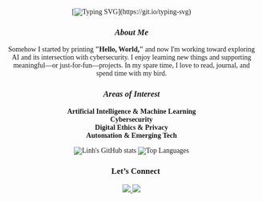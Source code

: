 <div align="center" style="font-family: 'Merriweather', serif;">

[![Typing SVG](https://readme-typing-svg.herokuapp.com?font=Merriweather&size=26&duration=4000&pause=1000&color=7B8C74&center=true&vCenter=true&width=500&lines=Hi+there,+I'm+Linh!)](https://git.io/typing-svg)


### *About Me*
<p align="center" style="max-width:600px;">
Somehow I started by printing <strong>"Hello, World,"</strong> and now I'm working toward exploring AI and its intersection with cybersecurity. I enjoy learning new things and supporting meaningful—or just-for-fun—projects. In my spare time, I love to read, journal, and spend time with my bird.
</p>



### *Areas of Interest*
<p align="center" style="max-width:600px;">
<strong>Artificial Intelligence & Machine Learning</strong><br>
<strong>Cybersecurity</strong><br>
<strong>Digital Ethics & Privacy</strong><br>
<strong>Automation & Emerging Tech</strong>
</p>



![Linh's GitHub stats](https://github-readme-stats.vercel.app/api?username=LinhL1&show_icons=true&theme=graywhite&hide_border=true&title_color=5C715E&icon_color=7B8C74&text_color=3F3F3F&bg_color=FAF9F6)
![Top Languages](https://github-readme-stats.vercel.app/api/top-langs/?username=LinhL1&layout=compact&theme=graywhite&hide_border=true&bg_color=FAF9F6&title_color=5C715E&text_color=3F3F3F&icon_color=7B8C74)



### 💌 Let’s Connect

<a href="https://linkedin.com/in/linh-le-50751024b" target="_blank">
  <img src="https://img.shields.io/badge/-LinkedIn-5C715E?style=for-the-badge&logo=linkedin&logoColor=EDEADE"/>
</a>
<a href="mailto:lle34250@gmail.com">
  <img src="https://img.shields.io/badge/-Say%20Hi!-B8B29E?style=for-the-badge&logo=gmail&logoColor=FFFFFF"/>
</a>

</div>
